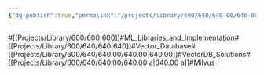 ```yaml
---
{"dg-publish":true,"permalink":"/projects/library/600/640/640-00/640-00-a/","noteIcon":"0","created":"2024-03-11T17:54:06.305+09:00","updated":"2024-04-09T18:24:44.823+09:00"}
---
```


#[[Projects/Library/600/600\|600]]#ML_Libraries_and_Implementation#[[Projects/Library/600/640/640\|640]]#Vector_Database#[[Projects/Library/600/640/640.00/640.00\|640.00]]#VectorDB_Solutions#[[Projects/Library/600/640/640.00/640.00 a\|640.00 a]]#Milvus